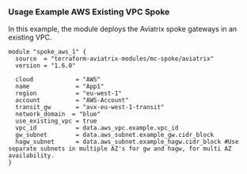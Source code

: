 ### Usage Example AWS Existing VPC Spoke

In this example, the module deploys the Aviatrix spoke gateways in an existing VPC.

```hcl
module "spoke_aws_1" {
  source  = "terraform-aviatrix-modules/mc-spoke/aviatrix"
  version = "1.6.0"

  cloud            = "AWS"
  name             = "App1"
  region           = "eu-west-1"
  account          = "AWS-Account"
  transit_gw       = "avx-eu-west-1-transit"
  network_domain  = "blue"
  use_existing_vpc = true
  vpc_id           = data.aws_vpc.example.vpc_id
  gw_subnet        = data.aws_subnet.example_gw.cidr_block
  hagw_subnet      = data.aws_subnet.example_hagw.cidr_block #Use separate subnets in multiple AZ's for gw and hagw, for multi AZ availability.
}
```